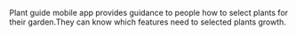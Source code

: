 
Plant guide mobile app provides guidance to people how to select plants for their garden.They can know which features need to selected plants growth.
